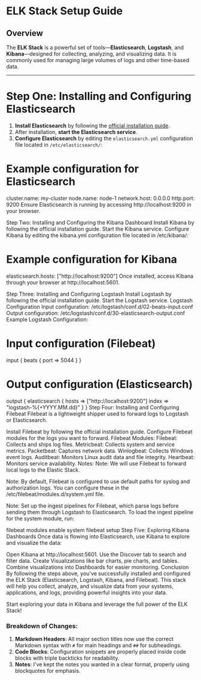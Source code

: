 # ELK Stack Setup Guide

## Overview

The **ELK Stack** is a powerful set of tools—**Elasticsearch**, **Logstash**, and **Kibana**—designed for collecting, analyzing, and visualizing data. It is commonly used for managing large volumes of logs and other time-based data.

---

# Step One: Installing and Configuring Elasticsearch

1. **Install Elasticsearch** by following the [official installation guide](https://www.elastic.co/guide/en/elasticsearch/reference/current/install-elasticsearch.html).
2. After installation, **start the Elasticsearch service**.
3. **Configure Elasticsearch** by editing the `elasticsearch.yml` configuration file located in `/etc/elasticsearch/`:

# Example configuration for Elasticsearch
cluster.name: my-cluster
node.name: node-1
network.host: 0.0.0.0
http.port: 9200
Ensure Elasticsearch is running by accessing http://localhost:9200 in your browser.

Step Two: Installing and Configuring the Kibana Dashboard
Install Kibana by following the official installation guide.
Start the Kibana service.
Configure Kibana by editing the kibana.yml configuration file located in /etc/kibana/:
# Example configuration for Kibana
elasticsearch.hosts: ["http://localhost:9200"]
Once installed, access Kibana through your browser at http://localhost:5601.

Step Three: Installing and Configuring Logstash
Install Logstash by following the official installation guide.
Start the Logstash service.
Logstash Configuration
Input configuration: /etc/logstash/conf.d/02-beats-input.conf
Output configuration: /etc/logstash/conf.d/30-elasticsearch-output.conf
Example Logstash Configuration:
# Input configuration (Filebeat)
input {
  beats {
    port => 5044
  }
}

# Output configuration (Elasticsearch)
output {
  elasticsearch {
    hosts => ["http://localhost:9200"]
    index => "logstash-%{+YYYY.MM.dd}"
  }
}
Step Four: Installing and Configuring Filebeat
Filebeat is a lightweight shipper used to forward logs to Logstash or Elasticsearch.

Install Filebeat by following the official installation guide.
Configure Filebeat modules for the logs you want to forward.
Filebeat Modules:
Filebeat: Collects and ships log files.
Metricbeat: Collects system and service metrics.
Packetbeat: Captures network data.
Winlogbeat: Collects Windows event logs.
Auditbeat: Monitors Linux audit data and file integrity.
Heartbeat: Monitors service availability.
Notes:
Note: We will use Filebeat to forward local logs to the Elastic Stack.

Note: By default, Filebeat is configured to use default paths for syslog and authorization logs. You can configure these in the /etc/filebeat/modules.d/system.yml file.

Note: Set up the ingest pipelines for Filebeat, which parse logs before sending them through Logstash to Elasticsearch. To load the ingest pipeline for the system module, run:

filebeat modules enable system
filebeat setup
Step Five: Exploring Kibana Dashboards
Once data is flowing into Elasticsearch, use Kibana to explore and visualize the data:

Open Kibana at http://localhost:5601.
Use the Discover tab to search and filter data.
Create Visualizations like bar charts, pie charts, and tables.
Combine visualizations into Dashboards for easier monitoring.
Conclusion
By following the steps above, you've successfully installed and configured the ELK Stack (Elasticsearch, Logstash, Kibana, and Filebeat). This stack will help you collect, analyze, and visualize data from your systems, applications, and logs, providing powerful insights into your data.

Start exploring your data in Kibana and leverage the full power of the ELK Stack!


### Breakdown of Changes:
1. **Markdown Headers**: All major section titles now use the correct Markdown syntax with `#` for main headings and `##` for subheadings.
2. **Code Blocks**: Configuration snippets are properly placed inside code blocks with triple backticks for readability.
3. **Notes**: I've kept the notes you wanted in a clear format, properly using blockquotes for emphasis.